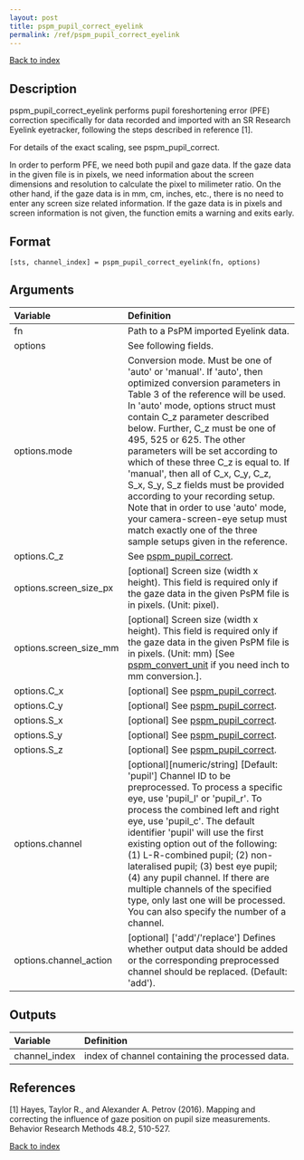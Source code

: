 ```yaml
---
layout: post
title: pspm_pupil_correct_eyelink
permalink: /ref/pspm_pupil_correct_eyelink
---
```

 
[Back to index](/PsPM/ref/)

## Description

pspm_pupil_correct_eyelink performs pupil foreshortening error (PFE) correction specifically for data recorded and imported with an SR Research Eyelink eyetracker, following the steps described in reference [1]. 

For details of the exact scaling, see pspm_pupil_correct.

In order to perform PFE, we need both pupil and gaze data. If the gaze data in the given file is in pixels, we need information about the screen dimensions and resolution to calculate the pixel to milimeter ratio. On the other hand, if the gaze data is in mm, cm, inches, etc., there is no need to enter any screen size related information. If the gaze data is in pixels and screen information is not given, the function emits a warning and exits early. 


## Format

`[sts, channel_index] = pspm_pupil_correct_eyelink(fn, options)`


## Arguments

| Variable | Definition |
|:--|:--|
| fn | Path to a PsPM imported Eyelink data. |
| options | See following fields. |
| options.mode | Conversion mode. Must be one of 'auto' or 'manual'. If 'auto', then optimized conversion parameters in Table 3 of the reference will be used. In 'auto' mode, options struct must contain C_z parameter described below. Further, C_z must be one of 495, 525 or 625. The other parameters will be set according to which of these three C_z is equal to. If 'manual', then all of C_x, C_y, C_z, S_x, S_y, S_z fields must be provided according to your recording setup. Note that in order to use 'auto' mode, your camera-screen-eye setup must match exactly one of the three sample setups given in the reference. |
| options.C_z | See <a href="matlab:help pspm_pupil_correct">pspm_pupil_correct</a>. |
| options.screen_size_px | [optional] Screen size (width x height). This field is required only if the gaze data in the given PsPM file is in pixels. (Unit: pixel). |
| options.screen_size_mm | [optional] Screen size (width x height). This field is required only if the gaze data in the given PsPM file is in pixels. (Unit: mm) [See <a href="matlab:help pspm_convert_unit">pspm_convert_unit</a> if you need inch to mm conversion.]. |
| options.C_x | [optional] See <a href="matlab:help pspm_pupil_correct">pspm_pupil_correct</a>. |
| options.C_y | [optional] See <a href="matlab:help pspm_pupil_correct">pspm_pupil_correct</a>. |
| options.S_x | [optional] See <a href="matlab:help pspm_pupil_correct">pspm_pupil_correct</a>. |
| options.S_y | [optional] See <a href="matlab:help pspm_pupil_correct">pspm_pupil_correct</a>. |
| options.S_z | [optional] See <a href="matlab:help pspm_pupil_correct">pspm_pupil_correct</a>. |
| options.channel | [optional][numeric/string] [Default: 'pupil'] Channel ID to be preprocessed. To process a specific eye, use 'pupil_l' or 'pupil_r'. To process the combined left and right eye, use 'pupil_c'. The default identifier 'pupil' will use the first existing option out of the following: (1) L-R-combined pupil; (2) non-lateralised pupil; (3) best eye pupil; (4) any pupil channel. If there are multiple channels of the specified type, only last one will be processed. You can also specify the number of a channel. |
| options.channel_action | [optional] ['add'/'replace'] Defines whether output data should be added or the corresponding preprocessed channel should be replaced. (Default: 'add'). |


## Outputs

| Variable | Definition |
|:--|:--|
| channel_index | index of channel containing the processed data. |


## References

[1] Hayes, Taylor R., and Alexander A. Petrov (2016). Mapping and correcting the influence of gaze position on pupil size measurements. Behavior Research Methods 48.2, 510-527.



[Back to index](/PsPM/ref/)
